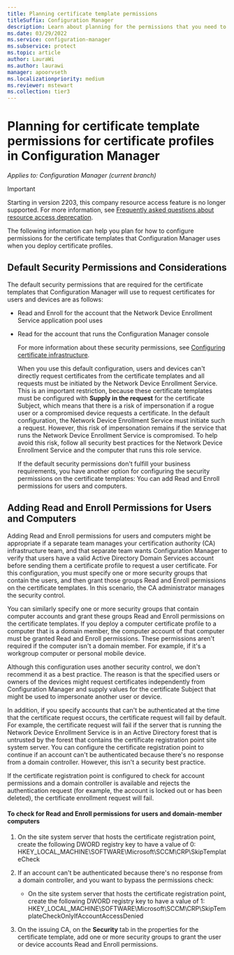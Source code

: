 ```yaml
---
title: Planning certificate template permissions
titleSuffix: Configuration Manager
description: Learn about planning for the permissions that you need to configure the certificate templates that Configuration Manager uses.
ms.date: 03/29/2022
ms.service: configuration-manager
ms.subservice: protect
ms.topic: article
author: LauraWi
ms.author: laurawi
manager: apoorvseth
ms.localizationpriority: medium
ms.reviewer: mstewart
ms.collection: tier3
---
```

# Planning for certificate template permissions for certificate profiles in Configuration Manager

*Applies to: Configuration Manager (current branch)*

> [!IMPORTANT]
> Starting in version 2203, this company resource access feature is no longer supported.<!-- 9315387 --> For more information, see [Frequently asked questions about resource access deprecation](resource-access-deprecation-faq.yml).

The following information can help you plan for how to configure permissions for the certificate templates that Configuration Manager uses when you deploy certificate profiles.

## Default Security Permissions and Considerations
 The default security permissions that are required for the certificate templates that Configuration Manager will use to request certificates for users and devices are as follows:

- Read and Enroll for the account that the Network Device Enrollment Service application pool uses

- Read for the account that runs the Configuration Manager console

  For more information about these security permissions, see [Configuring certificate infrastructure](../deploy-use/certificate-infrastructure.md).

  When you use this default configuration, users and devices can't directly request certificates from the certificate templates and all requests must be initiated by the Network Device Enrollment Service. This is an important restriction, because these certificate templates must be configured with **Supply in the request** for the certificate Subject, which means that there is a risk of impersonation if a rogue user or a compromised device requests a certificate. In the default configuration, the Network Device Enrollment Service must initiate such a request. However, this risk of impersonation remains if the service that runs the Network Device Enrollment Service is compromised. To help avoid this risk, follow all security best practices for the Network Device Enrollment Service and the computer that runs this role service.

  If the default security permissions don't fulfill your business requirements, you have another option for configuring the security permissions on the certificate templates: You can add Read and Enroll permissions for users and computers.

## Adding Read and Enroll Permissions for Users and Computers
 Adding Read and Enroll permissions for users and computers might be appropriate if a separate team manages your certification authority (CA) infrastructure team, and that separate team wants Configuration Manager to verify that users have a valid Active Directory Domain Services account before sending them a certificate profile to request a user certificate. For this configuration, you must specify one or more security groups that contain the users, and then grant those groups Read and Enroll permissions on the certificate templates. In this scenario, the CA administrator manages the security control.

 You can similarly specify one or more security groups that contain computer accounts and grant these groups Read and Enroll permissions on the certificate templates. If you deploy a computer certificate profile to a computer that is a domain member, the computer account of that computer must be granted Read and Enroll permissions. These permissions aren't required if the computer isn't a domain member. For example, if it's a workgroup computer or personal mobile device.

 Although this configuration uses another security control, we don't recommend it as a best practice. The reason is that the specified users or owners of the devices might request certificates independently from Configuration Manager and supply values for the certificate Subject that might be used to impersonate another user or device.

 In addition, if you specify accounts that can't be authenticated at the time that the certificate request occurs, the certificate request will fail by default. For example, the certificate request will fail if the server that is running the Network Device Enrollment Service is in an Active Directory forest that is untrusted by the forest that contains the certificate registration point site system server. You can configure the certificate registration point to continue if an account can't be authenticated because there's no response from a domain controller. However, this isn't a security best practice.

 If the certificate registration point is configured to check for account permissions and a domain controller is available and rejects the authentication request (for example, the account is locked out or has been deleted), the certificate enrollment request will fail.

#### To check for Read and Enroll permissions for users and domain-member computers

1.  On the site system server that hosts the certificate registration point, create the following DWORD registry key to have a value of 0: HKEY_LOCAL_MACHINE\SOFTWARE\Microsoft\SCCM\CRP\SkipTemplateCheck

2.  If an account can't be authenticated because there's no response from a domain controller, and you want to bypass the permissions check:

    -   On the site system server that hosts the certificate registration point, create the following DWORD registry key to have a value of 1: HKEY_LOCAL_MACHINE\SOFTWARE\Microsoft\SCCM\CRP\SkipTemplateCheckOnlyIfAccountAccessDenied

3.  On the issuing CA, on the **Security** tab in the properties for the certificate template, add one or more security groups to grant the user or device accounts Read and Enroll permissions.
